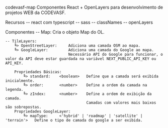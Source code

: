 codevasf-map
Componentes React + OpenLayers para desenvolvimento de projetos WEB da CODEVASF.

Recursos
    -- react com typescript 
    -- sass 
    -- classNames 
    -- openLayers

Componentes
    -- Map: Cria o objeto Map do OL.
    
    -- TileLayers: 
        ╚> OpenStreetLayer:     Adiciona uma camada OSM ao mapa.
        ╚> GoogleLayer:         Adiciona uma camada do Google ao mapa.
                                Necessário API do Google para funcionar, o valor da API deve estar guardada na variável NEXT_PUBLIC_API_KEY ou API_KEY.

        Propriedades Básicas:
            ╚> standard:    <boolean>   Define que a camada será exibida inicialmente.
            ╚> order:       <number>    Define a ordem da camada na legenda.
            ╚> zIndex:      <number>    Define a ordem de exibição da camada. 
                                        Camadas com valores mais baixos são sobrepostas.
        Propriedades GoogleLayer:
            ╚> mapType:     <'hybrid' | 'roadmap' | 'satellite' | 'terrain'>   Define o tipo de camada do google a ser exibida.